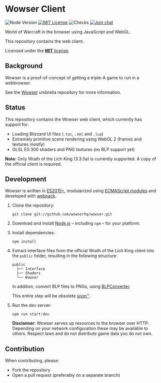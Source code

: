 # Wowser Client

![Node Version](https://badgen.net/badge/node/12+/green)
[![MIT License](https://badgen.net/github/license/wowserhq/client)](LICENSE.md)
![Checks](https://badgen.net/github/checks/wowserhq/client)
[![Join chat](https://badgen.net/badge/gitter/join%20chat/red)](https://gitter.im/wowserhq/wowser)

World of Warcraft in the browser using JavaScript and WebGL.

This repository contains the web client.

Licensed under the [**MIT** license](LICENSE).

## Background

Wowser is a proof-of-concept of getting a triple-A game to run in a webbrowser.

See the [Wowser] umbrella repository for more information.

## Status

This repository contains the Wowser web client, which currently has support for:

- Loading Blizzard UI files (`.toc`, `.xml` and `.lua`)
- Extremely primitive scene rendering using WebGL 2 (frames and textures mostly)
- GLSL ES 300 shaders and PNG textures (no BLP support yet)

**Note:** Only Wrath of the Lich King (3.3.5a) is currently supported. A copy of
the official client is required.

## Development

Wowser is written in [ES2015+], modularized using [ECMAScript modules] and
developed with [webpack].

1. Clone the repository:

   ```shell
   git clone git://github.com/wowserhq/wowser.git
   ```

2. Download and install [Node.js] – including `npm` – for your platform.

3. Install dependencies:

   ```shell
   npm install
   ```

4. Extract interface files from the official Wrath of the Lich King client into
   the `public` folder, resulting in the following structure:

   ```
   public
     ├── Interface
     ├── Shaders
     └── Wowser
   ```

   In addition, convert BLP files to PNGs, using [BLPConverter].

   This entire step will be obsolete [soon™].

5. Run the dev server:

   ```shell
   npm run start:dev
   ```

   **Disclaimer:** Wowser serves up resources to the browser over HTTP. Depending
   on your network configuration these may be available to others. Respect laws and
   do not distribute game data you do not own.

## Contribution

When contributing, please:

- Fork the repository
- Open a pull request (preferably on a separate branch)

[BLPConverter]: https://github.com/wowserhq/blizzardry#blp
[ECMAScript modules]: https://developer.mozilla.org/en-US/docs/Web/JavaScript/Guide/Modules
[ES2015+]: https://babeljs.io/docs/learn-es2015/
[Node.js]: http://nodejs.org/#download
[StormLib]: https://github.com/wowserhq/blizzardry#mpq
[Wowser]: https://github.com/wowserhq/wowser
[soon™]: http://www.wowwiki.com/Soon
[webpack]: http://webpack.github.io/
